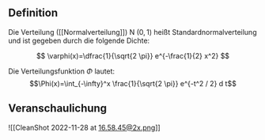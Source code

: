## Definition

Die Verteilung ([[Normalverteilung]]) N $(0,1)$ heißt Standardnormalverteilung und ist gegeben durch die folgende Dichte:

$$
\varphi(x)=\dfrac{1}{\sqrt{2 \pi}} e^{-\frac{1}{2} x^2}
$$

Die Verteilungsfunktion $\Phi$ lautet:
$$\Phi(x)=\int_{-\infty}^x \frac{1}{\sqrt{2 \pi}} e^{-t^2 / 2} d t$$

## Veranschaulichung

![[CleanShot 2022-11-28 at 16.58.45@2x.png]]
